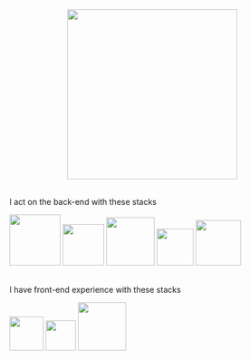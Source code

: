 <div id="header" align="center">
  <img src="https://media.tenor.com/d22Jj6OezUsAAAAi/isekai-quartet-anime.gif" width="300"/>
</div>
<br>
<div>
  <p>I act on the back-end with these stacks</p>
  <img src="https://img.shields.io/badge/javascript-%23323330.svg?style=for-the-badge&logo=javascript&logoColor=%23F7DF1E" width="90"/>
  <img src="https://img.shields.io/badge/node.js-6DA55F?style=for-the-badge&logo=node.js&logoColor=white" width="73"/>
  <img src="https://img.shields.io/badge/express.js-%23404d59.svg?style=for-the-badge&logo=express&logoColor=%2361DAFB" width="85"/>
  <img src="https://img.shields.io/badge/mysql-%2300f.svg?style=for-the-badge&logo=mysql&logoColor=white" width="65"/>
  <img src="https://img.shields.io/badge/MongoDB-%234ea94b.svg?style=for-the-badge&logo=mongodb&logoColor=white" width="80"/>
</di>
<br>
<br>
<div>
  <p>I have front-end experience with these stacks</p>
  <img src="https://img.shields.io/badge/html5-%23E34F26.svg?style=for-the-badge&logo=html5&logoColor=white" width="60"/>
  <img src="https://img.shields.io/badge/css3-%231572B6.svg?style=for-the-badge&logo=css3&logoColor=white" width="53"/>
  <img src="https://img.shields.io/badge/bootstrap-%23563D7C.svg?style=for-the-badge&logo=bootstrap&logoColor=white" width="85"/>
</di>






